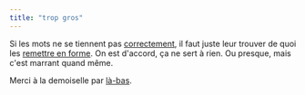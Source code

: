 ```yaml
---
title: "trop gros"
---
```


Si les mots ne se tiennent pas
[correctement](http://crazy.sytes.org/?site=cyprio.net), il faut juste
leur trouver de quoi les [remettre en forme](http://crazy.sytes.org/). On est
d'accord, ça ne sert à rien. Ou presque, mais c'est marrant quand même.

Merci à la demoiselle par [là-bas](http://www.alizarine.net/).

